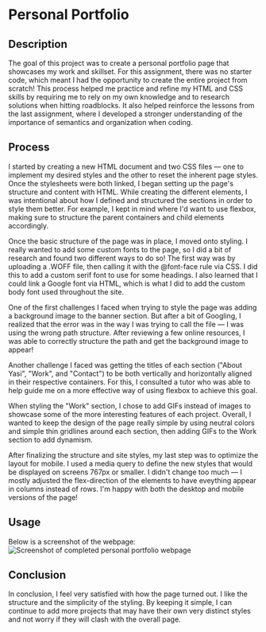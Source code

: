 # Personal Portfolio
## Description
The goal of this project was to create a personal portfolio page that showcases my work and skillset. For this assignment, there was no starter code, which meant I had the opportunity to create the entire project from scratch! This process helped me practice and refine my HTML and CSS skills by requiring me to rely on my own knowledge and to research solutions when hitting roadblocks. It also helped reinforce the lessons from the last assignment, where I developed a stronger understanding of the importance of semantics and organization when coding.

## Process
I started by creating a new HTML document and two CSS files — one to implement my desired styles and the other to reset the inherent page styles. Once the stylesheets were both linked, I began setting up the page's structure and content with HTML. While creating the different elements, I was intentional about how I defined and structured the sections in order to style them better. For example, I kept in mind where I'd want to use flexbox, making sure to structure the parent containers and child elements accordingly. 

Once the basic structure of the page was in place, I moved onto styling. I really wanted to add some custom fonts to the page, so I did a bit of research and found two different ways to do so! The first way was by uploading a .WOFF file, then calling it with the @font-face rule via CSS. I did this to add a custom serif font to use for some headings. I also learned that I could link a Google font via HTML, which is what I did to add the custom body font used throughout the site. 

One of the first challenges I faced when trying to style the page was adding a background image to the banner section. But after a bit of Googling, I realized that the error was in the way I was trying to call the file — I was using the wrong path structure. After reviewing a few online resources, I was able to correctly structure the path and get the background image to appear! 

Another challenge I faced was getting the titles of each section ("About Yasi", "Work", and "Contact") to be both vertically and horizontally aligned in their respective containers. For this, I consulted a tutor who was able to help guide me on a more effective way of using flexbox to achieve this goal. 

When styling the "Work" section, I chose to add GIFs instead of images to showcase some of the more interesting features of each project. Overall, I wanted to keep the design of the page really simple by using neutral colors and simple thin gridlines around each section, then adding GIFs to the Work section to add dynamism. 

After finalizing the structure and site styles, my last step was to optimize the layout for mobile. I used a media query to define the new styles that would be displayed on screens 767px or smaller. I didn't change too much  — I mostly adjusted the flex-direction of the elements to have eveything appear in columns instead of rows. I'm happy with both the desktop and mobile versions of the page!

## Usage
Below is a screenshot of the webpage: 
    ![Screenshot of completed personal portfolio webpage](assets/images/screenshot.png)


## Conclusion
In conclusion, I feel very satisfied with how the page turned out. I like the structure and the simplicity of the styling. By keeping it simple, I can continue to add more projects that may have their own very distinct styles and not worry if they will clash with the overall page. 